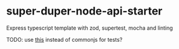 # super-duper-node-api-starter
Express typescript template with zod, supertest, mocha and linting

TODO: use [this](https://github.com/TypeStrong/ts-node/issues/521#issuecomment-956436227) instead of commonjs for tests?
